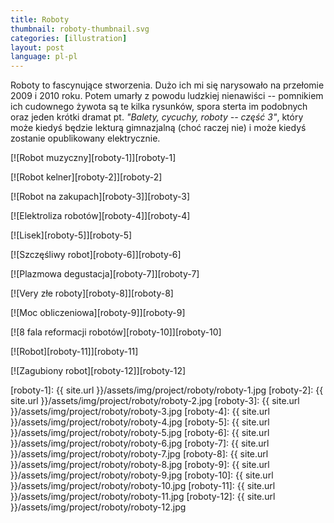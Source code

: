 ```yaml
---
title: Roboty
thumbnail: roboty-thumbnail.svg
categories: [illustration]
layout: post
language: pl-pl
---
```


Roboty to fascynujące stworzenia. Dużo ich mi się narysowało na przełomie 2009 i 2010 roku. Potem umarły z powodu ludzkiej nienawiści -- pomnikiem ich cudownego żywota są te kilka rysunków, spora sterta im podobnych oraz jeden krótki dramat pt. _"Balety, cycuchy, roboty -- część 3"_, który może kiedyś będzie lekturą gimnazjalną (choć raczej nie) i może kiedyś zostanie opublikowany elektrycznie.

[![Robot muzyczny][roboty-1]][roboty-1]

[![Robot kelner][roboty-2]][roboty-2]

[![Robot na zakupach][roboty-3]][roboty-3]

[![Elektroliza robotów][roboty-4]][roboty-4]

[![Lisek][roboty-5]][roboty-5]

[![Szczęśliwy robot][roboty-6]][roboty-6]

[![Plazmowa degustacja][roboty-7]][roboty-7]

[![Very złe roboty][roboty-8]][roboty-8]

[![Moc obliczeniowa][roboty-9]][roboty-9]

[![8 fala reformacji robotów][roboty-10]][roboty-10]

[![Robot][roboty-11]][roboty-11]

[![Zagubiony robot][roboty-12]][roboty-12]

[roboty-1]: {{ site.url }}/assets/img/project/roboty/roboty-1.jpg
[roboty-2]: {{ site.url }}/assets/img/project/roboty/roboty-2.jpg
[roboty-3]: {{ site.url }}/assets/img/project/roboty/roboty-3.jpg
[roboty-4]: {{ site.url }}/assets/img/project/roboty/roboty-4.jpg
[roboty-5]: {{ site.url }}/assets/img/project/roboty/roboty-5.jpg
[roboty-6]: {{ site.url }}/assets/img/project/roboty/roboty-6.jpg
[roboty-7]: {{ site.url }}/assets/img/project/roboty/roboty-7.jpg
[roboty-8]: {{ site.url }}/assets/img/project/roboty/roboty-8.jpg
[roboty-9]: {{ site.url }}/assets/img/project/roboty/roboty-9.jpg
[roboty-10]: {{ site.url }}/assets/img/project/roboty/roboty-10.jpg
[roboty-11]: {{ site.url }}/assets/img/project/roboty/roboty-11.jpg
[roboty-12]: {{ site.url }}/assets/img/project/roboty/roboty-12.jpg